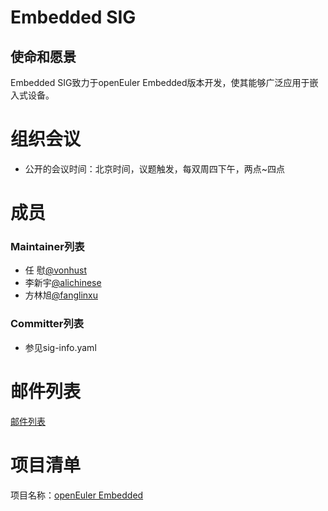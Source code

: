 
# Embedded SIG
## 使命和愿景

Embedded SIG致力于openEuler Embedded版本开发，使其能够广泛应用于嵌入式设备。

# 组织会议

- 公开的会议时间：北京时间，议题触发，每双周四下午，两点~四点

# 成员

### Maintainer列表
- 任  慰[@vonhust](https://gitee.com/vonhust)
- 李新宇[@alichinese](https://gitee.com/alichinese)
- 方林旭[@fanglinxu](https://gitee.com/fanglinxu)

### Committer列表
- 参见sig-info.yaml


# 邮件列表

[邮件列表](dev@openeuler.org)

# 项目清单

项目名称：[openEuler Embedded](https://embedded.pages.openeuler.org)

